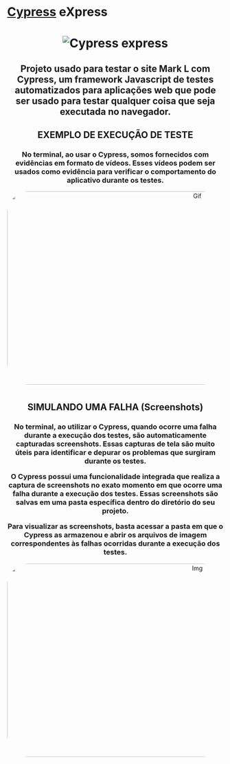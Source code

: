 # [Cypress](https://github.com/paulinrs/cypress/blob/main/README.md) eXpress
</h1>
<h1 align="center">

![Cypress express](https://user-images.githubusercontent.com/104467309/235351995-4c961cb8-f048-4f14-a2b2-61bcc8647337.jpg)

 </h1>

<h2 align="center">
 
Projeto usado para testar o site Mark L com Cypress, um framework Javascript de testes automatizados para aplicações web que pode ser usado para testar qualquer coisa que seja executada no navegador.
 
  </h2>
  
  <h2 align="center">
 
EXEMPLO DE EXECUÇÃO DE TESTE
 
  </h2>

<h3 align="center">
 
 No terminal, ao usar o Cypress, somos fornecidos com evidências em formato de vídeos. Esses vídeos podem ser usados como evidência para verificar o comportamento do aplicativo durante os testes.
 
  </h3>
  
  <div align="center">
<img align="leaft" alt="Gif" height="450" width="870" style="border-radius:50px;"  src="https://github.com/paulinrs/paulinrs/assets/104467309/16d5470d-d523-4af9-a58b-d745cade7d42">
 
 #
 
   <h2 align="center">

SIMULANDO UMA FALHA (Screenshots)
 
  </h2>
 
 <h3 align="center">

 No terminal, ao utilizar o Cypress, quando ocorre uma falha durante a execução dos testes, são automaticamente capturadas screenshots. Essas capturas de tela são muito úteis para identificar e depurar os problemas que surgiram durante os testes.

O Cypress possui uma funcionalidade integrada que realiza a captura de screenshots no exato momento em que ocorre uma falha durante a execução dos testes. Essas screenshots são salvas em uma pasta específica dentro do diretório do seu projeto.

Para visualizar as screenshots, basta acessar a pasta em que o Cypress as armazenou e abrir os arquivos de imagem correspondentes às falhas ocorridas durante a execução dos testes.
  
  </h3>
 
   <div align="center">
<img align="leaft" alt="Img" height="450" width="870" style="border-radius:50px;"  src="https://github.com/paulinrs/paulinrs/assets/104467309/3f2e60f1-ca0a-444c-af1d-9f199b741f2d">
 
 
